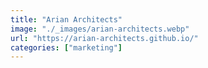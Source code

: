 ```yaml
---
title: "Arian Architects"
image: "./_images/arian-architects.webp"
url: "https://arian-architects.github.io/"
categories: ["marketing"]
---
```


